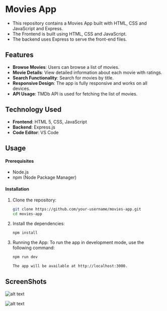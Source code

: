 # Movies App

- This repository contains a Movies App built with HTML, CSS and JavaScript and Express. 
- The Frontend is built using HTML, CSS and JavaScript. 
- The backend uses Express to serve the front-end files.

## Features

- **Browse Movies**: Users can browse a list of movies.
- **Movie Details**: View detailed information about each movie with ratings.
- **Search Functionality**: Search for movies by title.
- **Responsive Design**: The app is fully responsive and works on all devices.
- **API Usage**:  TMDb API is used for fetching the list of movies.

## Technology Used

- **Frontend**: HTML 5, CSS, JavaScript
- **Backend**: Express.js 
- **Code Editor**: VS Code

## Usage

#### Prerequisites

- Node.js
- npm (Node Package Manager)

#### Installation

1. Clone the repository:
   ```bash
   git clone https://github.com/your-username/movies-app.git
   cd movies-app

2. Install the dependencies:

    ```bash
    npm install

3. Running the App: 
    To run the app in development mode, use the following command:
   
    ```bash
    npm run dev

    The app will be available at http://localhost:3000.

## ScreenShots

![alt text](image-1.png)



![alt text](image-2.png)



